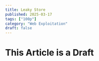 ```yaml
---
title: Leaky Store
published: 2025-03-17
tags: ["100p"]
category: "Web Exploitation"
draft: false
---
```


# This Article is a Draft